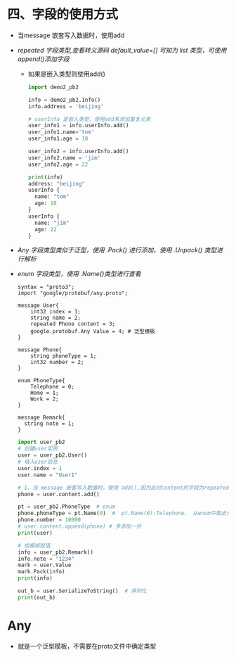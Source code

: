 

# 四、字段的使用方式

- 当message 嵌套写入数据时，使用add

- *repeated 字段类型,查看转义源码 default_value=[] 可知为 list 类型，可使用 append()添加字段*

  - 如果是嵌入类型则使用add()

    ```python
    import demo2_pb2
    
    info = demo2_pb2.Info()
    info.address = 'beijing'
    
    # userInfo 是嵌入类型，使用add来添加重复元素
    user_info1 = info.userInfo.add()
    user_info1.name='tom'
    user_info1.age = 18
    
    user_info2 = info.userInfo.add()
    user_info2.name = 'jim'
    user_info2.age = 22
    
    print(info)
    address: "beijing"
    userInfo {
      name: "tom"
      age: 18
    }
    userInfo {
      name: "jim"
      age: 22
    }
    ```

    

- *Any 字段类型类似于泛型，使用 .Pack() 进行添加，使用 .Unpack() 类型进行解析*

- *enum 字段类型，使用 .Name(<int>)类型进行查看*

  ```properties
  syntax = "proto3";
  import "google/protobuf/any.proto";  
  
  message User{
      int32 index = 1;
      string name = 2;
      repeated Phone content = 3;
      google.protobuf.Any Value = 4; # 泛型模板
  }
  
  message Phone{
      string phoneType = 1;
      int32 number = 2;
  }
  
  enum PhoneType{
      Telephone = 0;
      Home = 1;
      Work = 2;
  }
  
  message Remark{
    string note = 1;
  }
  
  ```

  

  ```python
  import user_pb2
  # 创建user实例
  user = user_pb2.User()
  # 填入user信息
  user.index = 1
  user.name = "User1"
  
  # 1、当 message 嵌套写入数据时，使用 add(),因为此时content的字段为repeated
  phone = user.content.add()
  
  pt = user_pb2.PhoneType  # enum
  phone.phoneType = pt.Name(0)  #  pt.Name(0):Telephone， 从enum中取出元素
  phone.number = 10000
  # user.content.append(phone) # 多添加一份
  print(user)
  
  # 给模板赋值
  info = user_pb2.Remark()
  info.note = "1234"
  mark = user.Value
  mark.Pack(info)
  print(info)
  
  out_b = user.SerializeToString()  # 序列化
  print(out_b)
  ```

  



# Any

- 就是一个泛型模板，不需要在proto文件中确定类型
